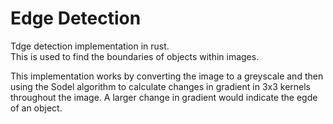 # Edge Detection  
Tdge detection implementation in rust.  
This is used to find the boundaries of objects within images.  

This implementation works by converting the image to a greyscale and then using the Sodel algorithm to calculate changes in gradient in 3x3 kernels throughout the image. A larger change in gradient would indicate the egde of an object.  
